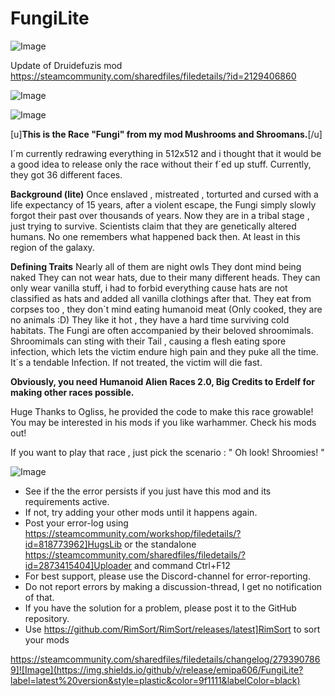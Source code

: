 # FungiLite

![Image](https://i.imgur.com/buuPQel.png)

Update of Druidefuzis mod
https://steamcommunity.com/sharedfiles/filedetails/?id=2129406860

![Image](https://i.imgur.com/CN9Rs5X.png)

	
![Image](https://i.imgur.com/Z4GOv8H.png)

[u]**This is the Race "Fungi" from my mod Mushrooms and Shroomans.**[/u]

I´m currently redrawing everything in 512x512 and i thought that it would be a good idea to release only the race without their f´ed up stuff.
Currently, they got 36 different faces. 

**Background (lite)**
Once enslaved , mistreated , torturted and cursed with a life expectancy of 15 years, after a violent escape, the Fungi simply slowly forgot their past over thousands of years. Now they are in a tribal stage , just trying to survive.
Scientists claim that they are genetically altered humans. No one remembers what happened back then. At least in this region of the galaxy.

**Defining Traits**
Nearly all of them are night owls
They dont mind being naked 
They can not wear hats, due to their many different heads.
They can only wear vanilla stuff, i had to forbid everything cause hats are not classified as hats and added all vanilla clothings after that.
They eat from corpses too , they don´t mind eating humanoid meat (Only cooked, they are no animals :D)
They like it hot , they have a hard time surviving cold habitats.
The Fungi are often accompanied by their beloved shroomimals.
Shroomimals can sting with their Tail , causing a flesh eating spore infection, which lets the victim endure high pain and they puke all the time. It´s a tendable Infection. If not treated, the victim will die fast.


**Obviously, you need Humanoid Alien Races 2.0, Big Credits to Erdelf for making other races possible.**

Huge Thanks to Ogliss, he provided the code to make this race growable! You may be interested in his mods if you like warhammer. Check his mods out! 

If you want to play that race , just pick the scenario : " Oh look! Shroomies! "

![Image](https://i.imgur.com/PwoNOj4.png)



-  See if the the error persists if you just have this mod and its requirements active.
-  If not, try adding your other mods until it happens again.
-  Post your error-log using https://steamcommunity.com/workshop/filedetails/?id=818773962]HugsLib or the standalone https://steamcommunity.com/sharedfiles/filedetails/?id=2873415404]Uploader and command Ctrl+F12
-  For best support, please use the Discord-channel for error-reporting.
-  Do not report errors by making a discussion-thread, I get no notification of that.
-  If you have the solution for a problem, please post it to the GitHub repository.
-  Use https://github.com/RimSort/RimSort/releases/latest]RimSort to sort your mods



https://steamcommunity.com/sharedfiles/filedetails/changelog/2793907869]![Image](https://img.shields.io/github/v/release/emipa606/FungiLite?label=latest%20version&style=plastic&color=9f1111&labelColor=black)

